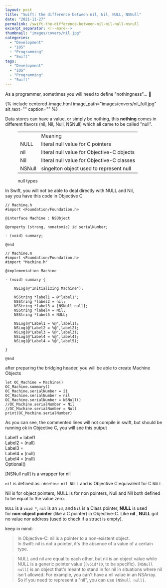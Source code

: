 ```yaml
---
layout: post
title: "Swift: the difference between nil, Nil, NULL, NSNull"
date: "2021-11-27"
permalink: /swift-the-difference-between-nil-nil-null-nsnull
excerpt_separator: <!--more-->
thumbnail: "images/covers/nil.jpg"
categories: 
  - "Development"
  - "iOS"
  - "Programming"
  - "Swift" 
tags: 
  - "Development"
  - "iOS"
  - "Programming"
  - "Swift"
---
```


As a programmer, sometimes you will need to define "nothingness"... 🧐  
<!--more-->
{%
 include centered-image.html 
 image_path="images/covers/nil_full.jpg"
 alt_text="" 
 caption=""
%}

Data stores can have a value, or simply be nothing, this **nothing** comes in different flavors (nil, Nil, Null, NSNull) which all came to be called "null".

<figure>

<table><tbody><tr><td></td><td>Meaning</td></tr><tr><td>NULL</td><td>literal null value for C pointers</td></tr><tr><td>nil</td><td>literal null value for Objective-C objects</td></tr><tr><td>Nil</td><td>literal null value for Objective-C classes</td></tr><tr><td>NSNull</td><td>singelton object used to represent null</td></tr></tbody></table>

<figcaption>

null types

</figcaption>



</figure>

  
In Swift, you will not be able to deal directly with NULL and Nil,  
say you have this code in Objective C

```
// Machine.h
#import <Foundation/Foundation.h>

@interface Machine : NSObject

@property (strong, nonatomic) id serialNumber;

- (void) summary;

@end

// Machine.m
#import <Foundation/Foundation.h>
#import "Machine.h"

@implementation Machine

- (void) summary {
    
    NSLog(@"Initializing Machine");
    
    NSString *label1 = @"label1";
    NSString *label2 = nil;
    NSString *label3 = [NSNull null];
    NSString *label4 = Nil;
    NSString *label5 = NULL;
    
    NSLog(@"Label1 = %@",label1);
    NSLog(@"Label2 = %@",label2);
    NSLog(@"Label3 = %@",label3);
    NSLog(@"Label4 = %@",label4);
    NSLog(@"Label4 = %@",label5);

}

@end
```

after preparing the bridging header, you will be able to create Machine Objects

```
let OC_Machine = Machine()
OC_Machine.summary()
OC_Machine.serialNumber = 21
OC_Machine.serialNumber = nil
OC_Machine.serialNumber = NSNull()
//OC_Machine.serialNumber = Nil
//OC_Machine.serialNumber = Null
print(OC_Machine.serialNumber)
```

As you can see, the commented lines will not compile in swift, but should be running ok in Objective C, you will see this output  
  
Label1 = label1  
Label2 = (null)  
Label3 = <null>  
Label4 = (null)  
Label4 = (null)  
Optional(<null>)  
  
\[NSNull null\] is a wrapper for nil  
  
`nil` is defined as : `#define nil NULL` and is Objective C equivalent for C `NULL`  
  
Nil is for object pointers, NULL is for non pointers, Null and Nil both defined to be equal to the value zero.  
  
`NULL` is a `void *`, `nil` is an `id`, and `Nil` is a Class pointer, **NULL** is used for **non-object pointer** (like a C pointer) in Objective-C. Like **nil** , **NULL** got no value nor address (used to check if a struct is empty).  
  
keep in mind:

> In Objective-C: nil is a pointer to a non-existent object.  
> In Swift: nil is not a pointer, it's the absence of a value of a certain type.

> NULL and nil are equal to each other, but nil is an object value while NULL is a generic pointer value (`(void*)0`, to be specific). `[NSNull null]` is an object that's meant to stand in for nil in situations where nil isn't allowed. For example, you can't have a nil value in an NSArray. So if you need to represent a "nil", you can use `[NSNull null]`.
